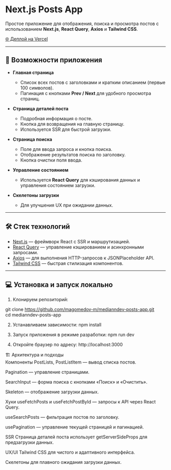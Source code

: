 # Next.js Posts App

Простое приложение для отображения, поиска и просмотра постов с использованием **Next.js**, **React Query**, **Axios** и **Tailwind CSS**.  

[🌐 Деплой на Vercel](https://medianndev.vercel.app/)

---

## 🚀 Возможности приложения

- **Главная страница**  
  - Список всех постов с заголовками и кратким описанием (первые 100 символов).  
  - Пагинация с кнопками **Prev / Next** для удобного просмотра страниц.  

- **Страница деталей поста**  
  - Подробная информация о посте.  
  - Кнопка для возвращения на главную страницу.  
  - Используется SSR для быстрой загрузки.  

- **Страница поиска**  
  - Поле для ввода запроса и кнопка поиска.  
  - Отображение результатов поиска по заголовку.  
  - Кнопка очистки поля ввода.  

- **Управление состоянием**  
  - Используется **React Query** для кэширования данных и управления состоянием загрузки.  

- **Скелетоны загрузки**  
  - Для улучшения UX при ожидании данных.

---

## 🛠 Стек технологий

- [Next.js](https://nextjs.org/) — фреймворк React с SSR и маршрутизацией.  
- [React Query](https://tanstack.com/query/latest) — управление кэшированием и асинхронными запросами.  
- [Axios](https://axios-http.com/) — для выполнения HTTP-запросов к JSONPlaceholder API.  
- [Tailwind CSS](https://tailwindcss.com/) — быстрая стилизация компонентов.  

---

## 💻 Установка и запуск локально

1. Клонируем репозиторий:  

git clone https://github.com/magomedov-m/medianndev-posts-app.git<br/>
cd medianndev-posts-app

2. Устанавливаем зависимости:
npm install

3. Запуск приложения в режиме разработки:
npm run dev

4. Откройте браузер по адресу: http://localhost:3000

🏗 Архитектура и подходы <br />
Компоненты
PostLists, PostListItem — вывод списка постов.

Pagination — управление страницами.

SearchInput — форма поиска с кнопками «Поиск» и «Очистить».

Skeleton — отображение загрузки данных.

Хуки
useFetchPosts и useFetchPostById — запросы к API через React Query.

useSearchPosts — фильтрация постов по заголовку.

usePagination — управление текущей страницей и пагинацией.

SSR
Страница деталей поста использует getServerSideProps для предзагрузки данных.

UX/UI
Tailwind CSS для чистого и адаптивного интерфейса.

Скелетоны для плавного ожидания загрузки данных.

